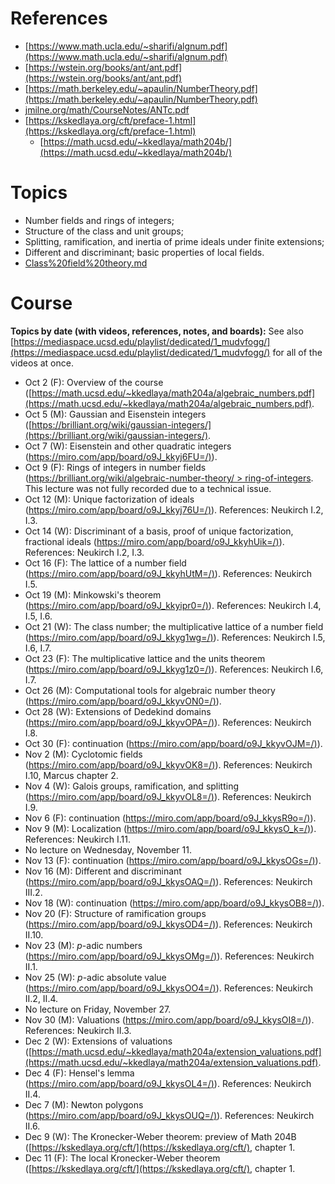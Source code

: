# References

- [https://www.math.ucla.edu/~sharifi/algnum.pdf](https://www.math.ucla.edu/~sharifi/algnum.pdf)
- [https://wstein.org/books/ant/ant.pdf](https://wstein.org/books/ant/ant.pdf)
- [https://math.berkeley.edu/~apaulin/NumberTheory.pdf](https://math.berkeley.edu/~apaulin/NumberTheory.pdf)
- [jmilne.org/math/CourseNotes/ANTc.pdf](jmilne.org/math/CourseNotes/ANTc.pdf)
- [https://kskedlaya.org/cft/preface-1.html](https://kskedlaya.org/cft/preface-1.html)
	- [https://math.ucsd.edu/~kkedlaya/math204b/](https://math.ucsd.edu/~kkedlaya/math204b/)

# Topics

- Number fields and rings of integers; 
- Structure of the class and unit groups; 
- Splitting, ramification, and inertia of prime ideals under finite extensions; 
- Different and discriminant; basic properties of local fields.
- [Class%20field%20theory.md](Class%20field%20theory.md)

# Course

**Topics by date (with videos, references, notes, and boards):** See also [https://mediaspace.ucsd.edu/playlist/dedicated/1_mudvfogg/](https://mediaspace.ucsd.edu/playlist/dedicated/1_mudvfogg/) for all of the videos at once.

-   Oct 2 (F): Overview of the course ([https://math.ucsd.edu/~kkedlaya/math204a/algebraic_numbers.pdf](https://math.ucsd.edu/~kkedlaya/math204a/algebraic_numbers.pdf).
-   Oct 5 (M): Gaussian and Eisenstein integers ([https://brilliant.org/wiki/gaussian-integers/](https://brilliant.org/wiki/gaussian-integers/).
-   Oct 7 (W): Eisenstein and other quadratic integers ([https://miro.com/app/board/o9J_kkyj6FU=/)](https://miro.com/app/board/o9J_kkyj6FU=/)).
-   Oct 9 (F): Rings of integers in number fields ([https://brilliant.org/wiki/algebraic-number-theory/ > ring-of-integers](https://brilliant.org/wiki/algebraic-number-theory/#ring-of-integers).  
    This lecture was not fully recorded due to a technical issue.
-   Oct 12 (M): Unique factorization of ideals ([https://miro.com/app/board/o9J_kkyj76U=/)](https://miro.com/app/board/o9J_kkyj76U=/)). References: Neukirch I.2, I.3.
-   Oct 14 (W): Discriminant of a basis, proof of unique factorization, fractional ideals ([https://miro.com/app/board/o9J_kkyhUik=/)](https://miro.com/app/board/o9J_kkyhUik=/)). References: Neukirch I.2, I.3.
-   Oct 16 (F): The lattice of a number field ([https://miro.com/app/board/o9J_kkyhUtM=/)](https://miro.com/app/board/o9J_kkyhUtM=/)). References: Neukirch I.5.
-   Oct 19 (M): Minkowski's theorem ([https://miro.com/app/board/o9J_kkyipr0=/)](https://miro.com/app/board/o9J_kkyipr0=/)). References: Neukirch I.4, I.5, I.6.
-   Oct 21 (W): The class number; the multiplicative lattice of a number field ([https://miro.com/app/board/o9J_kkyg1wg=/)](https://miro.com/app/board/o9J_kkyg1wg=/)). References: Neukirch I.5, I.6, I.7.
-   Oct 23 (F): The multiplicative lattice and the units theorem ([https://miro.com/app/board/o9J_kkyg1z0=/)](https://miro.com/app/board/o9J_kkyg1z0=/)). References: Neukirch I.6, I.7.
-   Oct 26 (M): Computational tools for algebraic number theory ([https://miro.com/app/board/o9J_kkyvON0=/)](https://miro.com/app/board/o9J_kkyvON0=/)).
-   Oct 28 (W): Extensions of Dedekind domains ([https://miro.com/app/board/o9J_kkyvOPA=/)](https://miro.com/app/board/o9J_kkyvOPA=/)). References: Neukirch I.8.
-   Oct 30 (F): continuation ([https://miro.com/app/board/o9J_kkyvOJM=/)](https://miro.com/app/board/o9J_kkyvOJM=/)).
-   Nov 2 (M): Cyclotomic fields ([https://miro.com/app/board/o9J_kkyvOK8=/)](https://miro.com/app/board/o9J_kkyvOK8=/)). References: Neukirch I.10, Marcus chapter 2.
-   Nov 4 (W): Galois groups, ramification, and splitting ([https://miro.com/app/board/o9J_kkyvOL8=/)](https://miro.com/app/board/o9J_kkyvOL8=/)). References: Neukirch I.9.
-   Nov 6 (F): continuation ([https://miro.com/app/board/o9J_kkysR9o=/)](https://miro.com/app/board/o9J_kkysR9o=/)).
-   Nov 9 (M): Localization ([https://miro.com/app/board/o9J_kkysO_k=/)](https://miro.com/app/board/o9J_kkysO_k=/)). References: Neukirch I.11.
-   No lecture on Wednesday, November 11.
-   Nov 13 (F): continuation ([https://miro.com/app/board/o9J_kkysOGs=/)](https://miro.com/app/board/o9J_kkysOGs=/)).
-   Nov 16 (M): Different and discriminant ([https://miro.com/app/board/o9J_kkysOAQ=/)](https://miro.com/app/board/o9J_kkysOAQ=/)). References: Neukirch III.2.
-   Nov 18 (W): continuation ([https://miro.com/app/board/o9J_kkysOB8=/)](https://miro.com/app/board/o9J_kkysOB8=/)).
-   Nov 20 (F): Structure of ramification groups ([https://miro.com/app/board/o9J_kkysOD4=/)](https://miro.com/app/board/o9J_kkysOD4=/)). References: Neukirch II.10.
-   Nov 23 (M): _p_-adic numbers ([https://miro.com/app/board/o9J_kkysOMg=/)](https://miro.com/app/board/o9J_kkysOMg=/)). References: Neukirch II.1.
-   Nov 25 (W): _p_-adic absolute value ([https://miro.com/app/board/o9J_kkysOO4=/)](https://miro.com/app/board/o9J_kkysOO4=/)). References: Neukirch II.2, II.4.
-   No lecture on Friday, November 27.
-   Nov 30 (M): Valuations ([https://miro.com/app/board/o9J_kkysOI8=/)](https://miro.com/app/board/o9J_kkysOI8=/)). References: Neukirch II.3.
-   Dec 2 (W): Extensions of valuations ([https://math.ucsd.edu/~kkedlaya/math204a/extension_valuations.pdf](https://math.ucsd.edu/~kkedlaya/math204a/extension_valuations.pdf).
-   Dec 4 (F): Hensel's lemma ([https://miro.com/app/board/o9J_kkysOL4=/)](https://miro.com/app/board/o9J_kkysOL4=/)). References: Neukirch II.4.
-   Dec 7 (M): Newton polygons ([https://miro.com/app/board/o9J_kkysOUQ=/)](https://miro.com/app/board/o9J_kkysOUQ=/)). References: Neukirch II.6.
-   Dec 9 (W): The Kronecker-Weber theorem: preview of Math 204B ([https://kskedlaya.org/cft/](https://kskedlaya.org/cft/), chapter 1.
-   Dec 11 (F): The local Kronecker-Weber theorem ([https://kskedlaya.org/cft/](https://kskedlaya.org/cft/), chapter 1.